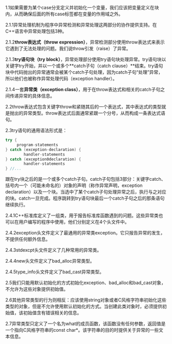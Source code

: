 1.1如果需要为某个case分支定义并初始化一个变量，我们应该把变量定义在块内，从而确保后面的所有case标签都在变量的作用域之外。

2.1.1异常处理机制为程序中异常检测和异常处理这两部分的协作提供支持。在C++语言中异常处理包括3种。

2.1.2**throw表达式（throw expression）**，异常检测部分使用throw表达式来表示它遇到了无法处理的问题。我们说throw引发（raise）了异常。

2.1.3**try语句块（try block）**，异常处理部分使用try语句块处理异常。try语句块以关键字try开始，并以一个或多个**catch子句（catch clause）**结束。try语句块中代码抛出的异常通常会被某个catch子句处理，因为catch子句“处理”异常，所以他们也被称作异常处理代码（exception handler）。

2.1.4一套**异常类（exception class）**，用于在throw表达式和相关的catch子句之间传递异常的具体信息。

2.2throw表达式包含关键字throw和紧随其后的一个表达式，其中表达式的类型就是抛出的异常类型。throw表达式后面通常紧跟一个分号，从而构成一条表达式语句。

2.3try语句的通用语法形式是：

```c++
try {
     program-statements
} catch (exception-declaration) {
        handler-statements
} catch (exception0declaration) {
        handler-statements
} //...
```

跟在try块之后的是一个或多个catch子句。catch子句包括3部分：关键字catch、括号内一个（可能未命名的）对象的声明（称作异常声明，exception declaration）以及一个块。当选中了某个catch子句处理异常之后，执行与之对应的块。catch一旦完成。程序跳转到try语句块最后一个catch子句之后的那条语句继续执行。

2.4.1C++标准库定义了一组类，用于报告标准库函数遇到的问题。这些异常类也可以在用户编写的程序中使用，他们分别定义在4个头文件中。

2.4.2exception头文件定义了最通用的异常类exception。它只报告异常的发生，不提供任何额外信息。

2.4.3stdexcpt头文件定义了几种常用的异常类。

2.4.4new头文件定义了bad_alloc异常类型。

2.4.5type_info头文件定义了bad_cast异常类型。

2.5我们只能用默认初始化的方式初始化exception、bad_alloc和bad_cast对象，不允许为这些对象提供初始值。

2.6其他异常类型的行为则相反：应该使用string对象或者C风格字符串初始化这些类型的对象，但是不允许使用默认初始化的方式。当创建此类对象时，必须提供初始值，该初始值含有错误相关的信息。

2.7异常类型只定义了一个名为what的成员函数，该函数没有任何参数，返回值是一个指向C风格字符串的const char*。该字符串的目的时提供关于异常的一些文本信息。

 
